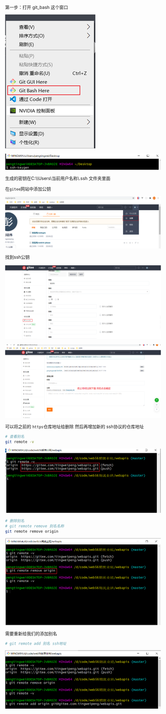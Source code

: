 第一步：打开 git_bash 这个窗口

![image-20200920183655967](ssh.assets/image-20200920183655967.png)

![image-20200920183747605](ssh.assets/image-20200920183747605.png)

 生成的密钥在C:\\\\Users\当前用户名称\\.ssh 文件夹里面

在`gitee`网站中添加公钥

![image-20200920183946169](ssh.assets/image-20200920183946169.png)

找到ssh公钥

![image-20200920184019752](ssh.assets/image-20200920184019752.png)

![image-20200920184119340](ssh.assets/image-20200920184119340.png)



可以将之前的 `https`仓库地址给删除 然后再增加新的 ssh协议的仓库地址

```bash
# 查看别名
git remote -v
```

![image-20200920184338507](ssh.assets/image-20200920184338507.png)

```bash
# 删除别名
# git remote remove 别名名称
git remote remove origin
```

![image-20200920184503232](ssh.assets/image-20200920184503232.png)

需要重新给我们的添加别名 

```bash
# git remote add 别名 ssh地址
```

![image-20200920184812399](ssh.assets/image-20200920184812399.png)
